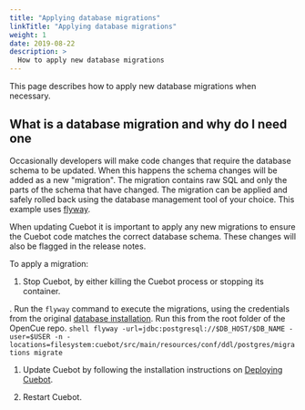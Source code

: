 ```yaml
---
title: "Applying database migrations"
linkTitle: "Applying database migrations"
weight: 1
date: 2019-08-22
description: >
  How to apply new database migrations
---
```


This page describes how to apply new database migrations when necessary.

## What is a database migration and why do I need one

Occasionally developers will make code changes that require the database schema to be updated. When
this happens the schema changes will be added as a new "migration". The migration contains raw SQL
and only the parts of the schema that have changed. The migration can be applied and safely rolled
back using the database management tool of your choice. This example uses
[flyway](https://flywaydb.org/).

When updating Cuebot it is important to apply any new migrations to ensure the Cuebot code matches
the correct database schema. These changes will also be flagged in the release notes.

To apply a migration:

1. Stop Cuebot, by either killing the Cuebot process or stopping its container.

. Run the `flyway` command to execute the migrations, using the credentials from the original
[database installation](/docs/getting-started/setting-up-the-database). Run this from the root
folder of the OpenCue repo.
    ```shell
    flyway -url=jdbc:postgresql://$DB_HOST/$DB_NAME -user=$USER -n -locations=filesystem:cuebot/src/main/resources/conf/ddl/postgres/migrations migrate
    ``` 

1. Update Cuebot by following the installation instructions on [Deploying Cuebot](/docs/getting-started/deploying-cuebot).

1. Restart Cuebot.

